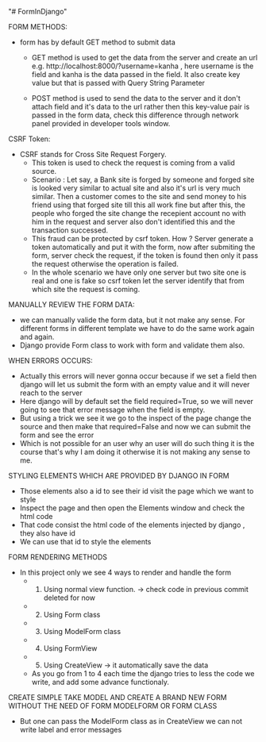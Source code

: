 "# FormInDjango" 

FORM METHODS:
- form has by default GET method to submit data
    - GET method is used to get the data from the server and create an url e.g. http://localhost:8000/?username=kanha , here username is the field and kanha is the data passed in the field. It also create key value but that is passed with Query String Parameter

    - POST method is used to send the data to the server and it don't attach field and it's data to the url rather then this key-value pair is passed in the form data, check this difference through network panel provided in developer tools window.

CSRF Token:
- CSRF stands for Cross Site Request Forgery.
    - This token is used to check the request is coming from a valid source.
    - Scenario : Let say, a Bank site is forged by someone and forged site is looked very similar to actual site and also it's url is very much similar. Then a customer comes to the site and send money to his friend using that forged site till this all work fine but after this, the people who forged the site change the recepient account no with him  in the request and server also don't identified this and the transaction successed. 
    - This fraud can be protected by csrf token. How ? Server generate a token automatically and put it with the form, now after submiting the form, server check the request, if the token is found then only it pass the request otherwise the operation is failed.
    - In the whole scenario we have only one server but two site one is real and one is fake so csrf token let the server identify that from which site the request is coming.


MANUALLY REVIEW THE FORM DATA:
- we can manually valide the form data, but it not make any sense. For different forms in different template we have to do the same work again and again.
- Django provide Form class to work with form and validate them also.


WHEN ERRORS OCCURS:
- Actually this errors will never gonna occur because if we set a field then django will let us submit the form with an empty value and it will never reach to the server 
- Here django will by default set the field required=True, so we will never going to see that error message when the field is empty. 
- But using a trick we see it we go to the inspect of the page change the source and then make that required=False and now we can submit the form and see the error
- Which is not possible for an user why an user will do such thing it is the course that's why I am doing it otherwise it is not making any sense to me.

STYLING ELEMENTS WHICH ARE PROVIDED BY DJANGO IN FORM
- Those elements also a id to see their id visit the page which we want to style
- Inspect the page and then open the Elements window and check the html code 
- That code consist the html code of the elements injected by django , they also have id
- We can use that id to style the elements


FORM RENDERING METHODS 
- In this project only we see 4 ways to render and handle the form
    - 1. Using normal view function.  ->  check code in previous commit deleted for now
    - 2. Using Form class
    - 3. Using ModelForm class 
    - 4. Using FormView
    - 5. Using CreateView        -> it automatically save the data
    - As you go from 1 to 4 each time the django tries to less the code we write, and add some advance functionaly.

CREATE SIMPLE TAKE MODEL AND CREATE A BRAND NEW FORM WITHOUT THE NEED OF FORM MODELFORM OR FORM CLASS
- But one can pass the ModelForm class as in CreateView we can not write label and error messages 